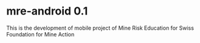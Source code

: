 mre-android 0.1
===========

This is the development of mobile project of Mine Risk Education for Swiss Foundation for Mine Action
